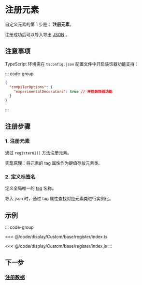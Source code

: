 # 注册元素

自定义元素的第 1 步是： **注册元素**。

注册成功后可以导入导出 [JSON](/reference/UI/json.md) 。

## 注意事项

TypeScript 环境需在 `tsconfig.json` 配置文件中开启装饰器功能支持：

::: code-group

```json [tsconfig.json]
{
  "compilerOptions": {
    "experimentalDecorators": true // 开启装饰器功能
  }
}
```

:::

## 注册步骤

### 1. 注册元素

通过 `registerUI()` 方法注册元素。

实现原理：将元素的 tag 属性作为键值存放元素类。

### 2. 定义标签名

定义全局唯一的 [tag](/reference/UI/tag.md) 名称。

导入 json 时，通过 tag 属性查找对应元素类进行实例化。

## 示例

::: code-group

<<< @/code/display/Custom/base/register/index.ts

<<< @/code/display/Custom/base/register/index.js
:::

## 下一步

### [注册数据](/reference/display/custom/base/data.md)
